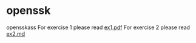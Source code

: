 # openssk
opensskass
For exercise 1 please read [ex1.pdf](./ex1.pdf)
For exercise 2 please read [ex2.md](./ex2.md)
